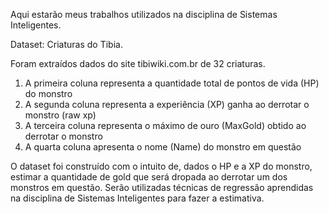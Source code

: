 Aqui estarão meus trabalhos utilizados na disciplina de Sistemas Inteligentes.

Dataset: Criaturas do Tibia.

Foram extraídos dados do site tibiwiki.com.br de 32 criaturas.

1.   A primeira coluna representa a quantidade total de pontos de vida (HP) do monstro
2.   A segunda coluna representa a experiência (XP) ganha ao derrotar o monstro (raw xp)
3.   A terceira coluna representa o máximo de ouro (MaxGold) obtido ao derrotar o monstro
4.   A quarta coluna apresenta o nome (Name) do monstro em questão


O dataset foi construído com o intuito de, dados o HP e a XP do monstro, estimar a quantidade de gold que será dropada ao derrotar um dos monstros em questão. Serão utilizadas técnicas de regressão aprendidas na disciplina de Sistemas Inteligentes para fazer a estimativa.
